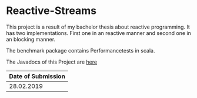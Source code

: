 # Reactive-Streams
This project is a result of my bachelor thesis about reactive programming. It has two implementations. First one in an reactive manner and second one in an blocking manner.

The benchmark package contains Performancetests in scala. 

The Javadocs of this Project are [here](https://menkir.github.io/reactive-streams/)

| Date of Submission |
|--------------------|
| 28.02.2019         |
